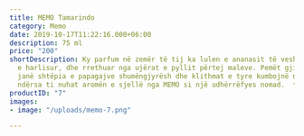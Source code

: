 ```yaml
---
title: MEMO Tamarindo
category: Memo
date: 2019-10-17T11:22:16.000+06:00
description: 75 ml
price: "200"
shortDescription: Ky parfum në zemër të tij ka lulen e ananasit të veshur me shkretëtirën
  e harlisur, dhe rrethuar nga ujërat e pyllit përtej maleve. Pemët gjigante të tamarindeve
  janë shtëpia e papagajve shumëngjyrësh dhe klithmat e tyre kumbojnë nëpër xhungël
  ndërsa ti nuhat aromën e sjellë nga MEMO si një udhërrëfyes nomad.  **75ml-EDP-UNISEX**
productID: "7"
images:
- image: "/uploads/memo-7.png"

---
```

